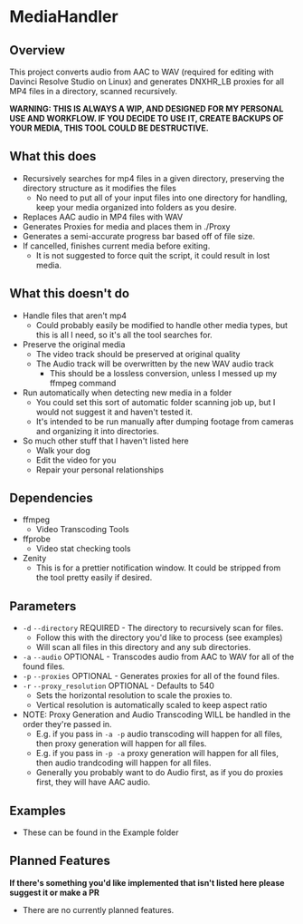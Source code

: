 # MediaHandler
## Overview
This project converts audio from AAC to WAV (required for editing with Davinci Resolve Studio on Linux) and generates DNXHR_LB proxies for all MP4 files in a directory, scanned recursively.

**WARNING: THIS IS ALWAYS A WIP, AND DESIGNED FOR MY PERSONAL USE AND WORKFLOW. IF YOU DECIDE TO USE IT, CREATE BACKUPS OF YOUR MEDIA, THIS TOOL COULD BE DESTRUCTIVE.**

## What this does
* Recursively searches for mp4 files in a given directory, preserving the directory structure as it modifies the files
    * No need to put all of your input files into one directory for handling, keep your media organized into folders as you desire.
* Replaces AAC audio in MP4 files with WAV
* Generates Proxies for media and places them in ./Proxy
* Generates a semi-accurate progress bar based off of file size.
* If cancelled, finishes current media before exiting.
    * It is not suggested to force quit the script, it could result in lost media.

## What this doesn't do
* Handle files that aren't mp4
   * Could probably easily be modified to handle other media types, but this is all I need, so it's all the tool searches for.
* Preserve the original media
   * The video track should be preserved at original quality
   * The Audio track will be overwritten by the new WAV audio track
      * This should be a lossless conversion, unless I messed up my ffmpeg command
* Run automatically when detecting new media in a folder
   * You could set this sort of automatic folder scanning job up, but I would not suggest it and haven't tested it.
   * It's intended to be run manually after dumping footage from cameras and organizing it into directories.
* So much other stuff that I haven't listed here
   * Walk your dog
   * Edit the video for you
   * Repair your personal relationships

## Dependencies
* ffmpeg
   * Video Transcoding Tools
* ffprobe
   * Video stat checking tools
* Zenity
    * This is for a prettier notification window. It could be stripped from the tool pretty easily if desired.

## Parameters
* `-d` `--directory` REQUIRED - The directory to recursively scan for files.
    * Follow this with the directory you'd like to process (see examples)
    * Will scan all files in this directory and any sub directories.
* `-a` `--audio` OPTIONAL - Transcodes audio from AAC to WAV for all of the found files.
* `-p` `--proxies` OPTIONAL - Generates proxies for all of the found files.
* `-r` `--proxy_resolution` OPTIONAL - Defaults to 540
    * Sets the horizontal resolution to scale the proxies to.
    * Vertical resolution is automatically scaled to keep aspect ratio
* NOTE: Proxy Generation and Audio Transcoding WILL be handled in the order they're passed in.
    * E.g. if you pass in `-a -p` audio transcoding will happen for all files, then proxy generation will happen for all files.
    * E.g. if you pass in `-p -a` proxy generation will happen for all files, then audio trandcoding will happen for all files.
    * Generally you probably want to do Audio first, as if you do proxies first, they will have AAC audio.

## Examples
* These can be found in the Example folder

## Planned Features
**If there's something you'd like implemented that isn't listed here please suggest it or make a PR**
* There are no currently planned features.
